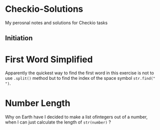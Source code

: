 # Checkio-Solutions
My perosnal notes and solutions for Checkio tasks

## Initiation
# First Word Simplified
Apparently the quickest way to find the first word in this exercise is not to use `.split()` method but to find the index of the space symbol `str.find(" ")`.
# Number Length
Why on Earth have I decided to make a list ofintegers out of a number, when I can just calculate the length of `str(number)` ?
